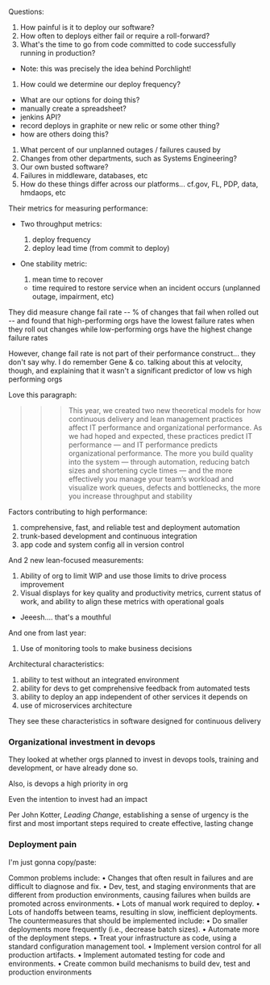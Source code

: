 Questions:

1. How painful is it to deploy our software?
1. How often to deploys either fail or require a roll-forward?
1. What's the time to go from code committed to code successfully running in production?
  - Note: this was precisely the idea behind Porchlight!
1. How could we determine our deploy frequency?
  - What are our options for doing this?
  - manually create a spreadsheet?
  - jenkins API?
  - record deploys in graphite or new relic or some other thing?
  - how are others doing this?
1. What percent of our unplanned outages / failures caused by 
  1. Changes from other departments, such as Systems Engineering?
  1. Our own busted software?
  1. Failures in middleware, databases, etc
1. How do these things differ across our platforms... cf.gov, FL, PDP, data, hmdaops, etc

Their metrics for measuring performance:

- Two throughput metrics: 
  1. deploy frequency
  1. deploy lead time (from commit to deploy)

- One stability metric:
  1. mean time to recover
    - time required to restore service when an incident occurs (unplanned outage, impairment, etc)

They did measure change fail rate -- % of changes that fail when rolled out -- and found that high-performing orgs have the lowest failure rates when they roll out changes while low-performing orgs have the highest change failure rates

However, change fail rate is not part of their performance construct... they don't say why. I do remember Gene & co. talking about this at velocity, though, and explaining that it wasn't a significant predictor of low vs high performing orgs

Love this paragraph:

>>>This year, we created two new theoretical models
 for how continuous delivery and 
lean management practices affect IT performance and organizational performance. 
As we had hoped and expected, these practices predict IT performance — and IT 
performance predicts organizational performance. The more you build quality into the 
system — through automation, reducing batch sizes and shortening cycle times — and 
the more effectively you manage your team’s workload and visualize work queues, 
defects and bottlenecks, the more you increase throughput and stability

Factors contributing to high performance:

1. comprehensive, fast, and reliable test and deployment automation
1. trunk-based development and continuous integration
1. app code and system config all in version control


And 2 new lean-focused measurements:

1. Ability of org to limit WIP and use those limits to drive process improvement
1. Visual displays for key quality and productivity metrics, current status of work, and ability to align these metrics with operational goals
  - Jeeesh.... that's a mouthful


And one from last year:

1. Use of monitoring tools to make business decisions


Architectural characteristics:

1. ability to test without an integrated environment
1. ability for devs to get comprehensive feedback from automated tests
1. ability to deploy an app independent of other services it depends on
1. use of microservices architecture

They see these characteristics in software designed for continuous delivery

### Organizational investment in devops

They looked at whether orgs planned to invest in devops tools, training and development, or have already done so.

Also, is devops a high priority in org

Even the intention to invest had an impact

Per John Kotter, _Leading Change_, establishing a sense of urgency is the first and most important steps required to create effective, lasting change

### Deployment pain

I'm just gonna copy/paste:

Common problems include:
•
Changes that often result in failures and are difficult 
to diagnose and fix.
•
Dev, test, and staging environments that are different from 
production environments, causing failures when builds are 
promoted across environments.
•
Lots of manual work required to deploy.
•
Lots of handoffs between teams, resulting in slow, 
inefficient deployments.
The countermeasures that should be implemented include:
•
Do smaller deployments more frequently (i.e., decrease batch sizes).
•
Automate more of the deployment steps.
•
Treat your infrastructure as code, using a standard configuration 
management tool.
•
Implement version control for all production artifacts.
•
Implement automated testing for code and environments.
•
Create common build mechanisms to build dev, test and 
production environments
